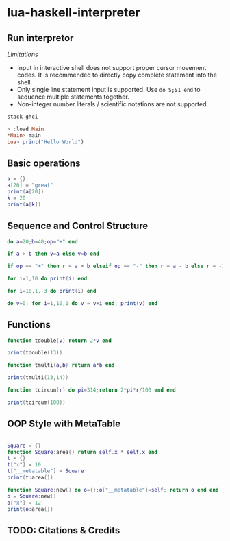 # lua-haskell-interpreter

## Run interpretor

*Limitations*
* Input in interactive shell does not support proper cursor movement codes.
  It is recommended to directly copy complete statement into the shell.
* Only single line statement input is supported. Use `do S;S1 end` to sequence multiple
  statements together.
* Non-integer number literals / scientific notations are not supported.

```bash
stack ghci
```

```haskell
> :load Main
*Main> main
Lua> print("Hello World")
```

## Basic operations

```lua
a = {}
a[20] = "great"
print(a[20])
k = 20
print(a[k])
```

## Sequence and Control Structure

```lua
do a=20;b=40;op="+" end

if a > b then v=a else v=b end

if op == "+" then r = a + b elseif op == "-" then r = a - b else r = -1 end

for i=1,10 do print(i) end

for i=10,1,-3 do print(i) end

do v=0; for i=1,10,1 do v = v+i end; print(v) end
```

## Functions

```lua
function tdouble(v) return 2*v end

print(tdouble(13))

function tmulti(a,b) return a*b end

print(tmulti(13,14))

function tcircum(r) do pi=314;return 2*pi*r/100 end end

print(tcircum(100))
```

## OOP Style with MetaTable

```lua

Square = {}
function Square:area() return self.x * self.x end
t = {}
t["x"] = 10
t["__metatable"] = Square
print(t:area())

function Square:new() do o={};o["__metatable"]=self; return o end end
o = Square:new()
o["x"] = 12
print(o:area())
```

## TODO: Citations & Credits
